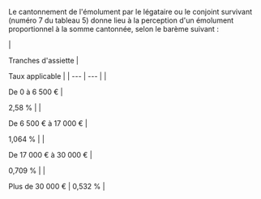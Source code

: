 Le cantonnement de l'émolument par le légataire ou le conjoint survivant (numéro 7 du tableau 5) donne lieu à la perception d'un émolument proportionnel à la somme cantonnée, selon le barème suivant :


  

  

  



| 

Tranches d'assiette | 


Taux applicable |
| --- | --- |
| 

De 0 à 6 500 € | 

2,58 % |
| 

De 6 500 € à 17 000 € | 

1,064 % |
| 

De 17 000 € à 30 000 € | 

0,709 % |
| 

Plus de 30 000 € | 
0,532 % |

